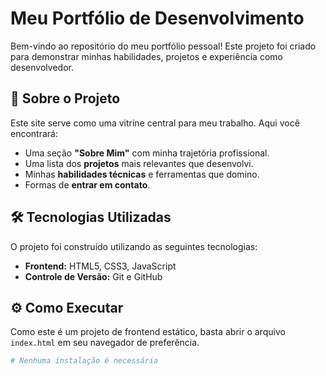 # Meu Portfólio de Desenvolvimento

Bem-vindo ao repositório do meu portfólio pessoal! Este projeto foi criado para demonstrar minhas habilidades, projetos e experiência como desenvolvedor.

## 🚀 Sobre o Projeto

Este site serve como uma vitrine central para meu trabalho. Aqui você encontrará:

- Uma seção **"Sobre Mim"** com minha trajetória profissional.
- Uma lista dos **projetos** mais relevantes que desenvolvi.
- Minhas **habilidades técnicas** e ferramentas que domino.
- Formas de **entrar em contato**.

## 🛠️ Tecnologias Utilizadas

O projeto foi construído utilizando as seguintes tecnologias:

- **Frontend:** HTML5, CSS3, JavaScript
- **Controle de Versão:** Git e GitHub

## ⚙️ Como Executar

Como este é um projeto de frontend estático, basta abrir o arquivo `index.html` em seu navegador de preferência.

```bash
# Nenhuma instalação é necessária
```